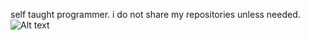 self taught programmer. i do not share my repositories unless needed.
![Alt text](https://spotify-recently-played-readme.vercel.app/api?user=21iaphpwcb2zcl7goxny3iq5i&width={width})
